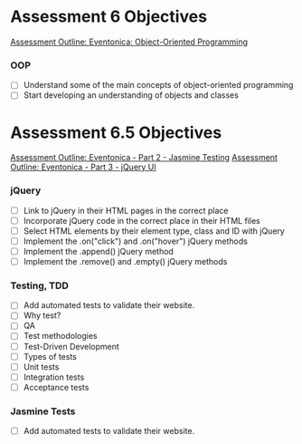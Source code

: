 # Assessment 6 Objectives
[Assessment Outline: Eventonica: Object-Oriented Programming](../projects/eventonica/eventonica-part1-objects.md)


### OOP
- [ ] Understand some of the main concepts of object-oriented programming
- [ ] Start developing an understanding of objects and classes

# Assessment 6.5 Objectives
[Assessment Outline: Eventonica - Part 2 - Jasmine Testing](../projects/eventonica/eventonica-part2-testing.md)
[Assessment Outline: Eventonica - Part 3 - jQuery UI](../projects/eventonica/eventonica-part3-jquery-ui.md)

### jQuery

- [ ] Link to jQuery in their HTML pages in the correct place
- [ ] Incorporate jQuery code in the correct place in their HTML files
- [ ] Select HTML elements by their element type, class and ID with jQuery
- [ ] Implement the .on("click") and .on("hover") jQuery methods
- [ ] Implement the .append() jQuery method
- [ ] Implement the .remove() and .empty() jQuery methods

### Testing, TDD
- [ ] Add automated tests to validate their website.
- [ ] Why test?
- [ ] QA
- [ ] Test methodologies
- [ ] Test-Driven Development
- [ ] Types of tests
- [ ] Unit tests
- [ ] Integration tests
- [ ] Acceptance tests

### Jasmine Tests

- [ ] Add automated tests to validate their website.
